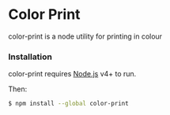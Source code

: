 # Color Print

color-print is a node utility for printing in colour

### Installation

color-print requires [Node.js](https://nodejs.org/) v4+ to run.

Then:

```sh
$ npm install --global color-print
